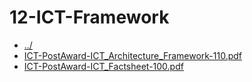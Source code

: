 # 12-ICT-Framework 

* [../](..)
* [ICT-PostAward-ICT_Architecture_Framework-110.pdf](ICT-PostAward-ICT_Architecture_Framework-110.pdf)
* [ICT-PostAward-ICT_Factsheet-100.pdf](ICT-PostAward-ICT_Factsheet-100.pdf)
